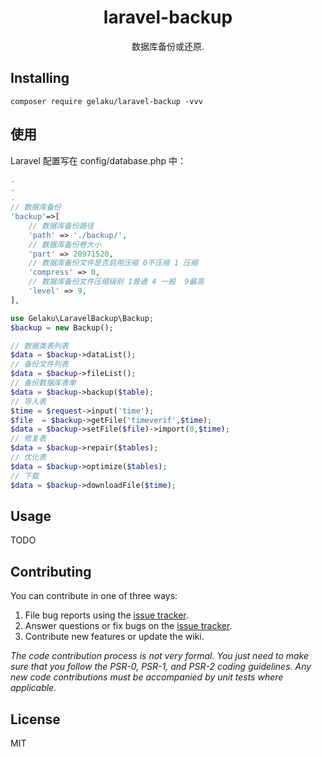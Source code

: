 <h1 align="center"> laravel-backup </h1>

<p align="center"> 数据库备份或还原.</p>

## Installing

```shell
composer require gelaku/laravel-backup -vvv
```

## 使用
Laravel 配置写在 config/database.php 中：
```php
.
.
.
// 数据库备份
'backup'=>[
    // 数据库备份路径
    'path' => './backup/',
    // 数据库备份卷大小
    'part' => 20971520,
    // 数据库备份文件是否启用压缩 0不压缩 1 压缩
    'compress' => 0,
    // 数据库备份文件压缩级别 1普通 4 一般  9最高
    'level' => 9,
],
```
```php
use Gelaku\LaravelBackup\Backup;
$backup = new Backup();

// 数据类表列表
$data = $backup->dataList();
// 备份文件列表
$data = $backup->fileList();
// 备份数据库表单
$data = $backup->backup($table);
// 导入表
$time = $request->input('time');
$file  = $backup->getFile('timeverif',$time);
$data = $backup->setFile($file)->import(0,$time);
// 修复表
$data = $backup->repair($tables);
// 优化表
$data = $backup->optimize($tables);
// 下载
$data = $backup->downloadFile($time);
```
## 
## Usage

TODO

## Contributing

You can contribute in one of three ways:

1. File bug reports using the [issue tracker](https://github.com/gelaku/laravel-backup/issues).
2. Answer questions or fix bugs on the [issue tracker](https://github.com/gelaku/laravel-backup/issues).
3. Contribute new features or update the wiki.

_The code contribution process is not very formal. You just need to make sure that you follow the PSR-0, PSR-1, and PSR-2 coding guidelines. Any new code contributions must be accompanied by unit tests where applicable._

## License

MIT
